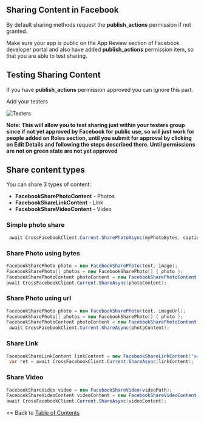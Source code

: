 ## Sharing Content in Facebook

By default sharing methods request the **publish_actions** permission if not granted.

Make sure your app is public on the App Review section of Facebook developer portal and also have added **publish_actions** permission item, so that you are able to test sharing. 

## Testing Sharing Content

If you have **publish_actions** permission approved you can ignore this part.

Add your testers

![Testers](https://github.com/CrossGeeks/FacebookClientPlugin/blob/develop/images/testers.png?raw=true)

**Note: This will allow you to test sharing just within your testers group since if not yet approved by Facebook for public use, so will just work for people added on Roles section, until you submit for approval by clicking on Edit Details and following the steps described there. Until permissions are not on green state are not yet approved**

## Share content types

You can share 3 types of content:

* **FacebookSharePhotoContent** - Photos
* **FacebookShareLinkContent** - Link
* **FacebookShareVideoContent** - Video

### Simple photo share
```cs
 await CrossFacebookClient.Current.SharePhotoAsync(myPhotoBytes, captionText);
```

### Share Photo using bytes
```cs
FacebookSharePhoto photo = new FacebookSharePhoto(text, image);
FacebookSharePhoto[] photos = new FacebookSharePhoto[] { photo };                    
FacebookSharePhotoContent photoContent = new FacebookSharePhotoContent(photos);
await CrossFacebookClient.Current.ShareAsync(photoContent);
```

### Share Photo using url
```cs
FacebookSharePhoto photo = new FacebookSharePhoto(text, imageUrl);
FacebookSharePhoto[] photos = new FacebookSharePhoto[] { photo };                    
FacebookSharePhotoContent photoContent = new FacebookSharePhotoContent(photos);
 await CrossFacebookClient.Current.ShareAsync(photoContent);
```

### Share Link
```cs               
FacebookShareLinkContent linkContent = new FacebookShareLinkContent("awesome plugins","http://www.github.com/crossgeeks");
 var ret = await CrossFacebookClient.Current.ShareAsync(linkContent);
```

### Share Video
```cs               
FacebookShareVideo video = new FacebookShareVideo(videoPath);
FacebookShareVideoContent videoContent = new FacebookShareVideoContent(video);
await CrossFacebookClient.Current.ShareAsync(videoContent);
```

<= Back to [Table of Contents](../README.md)
